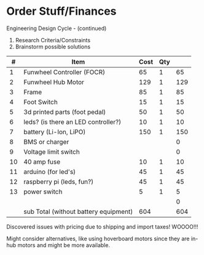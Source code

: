 <!-- .slide: data-background="./Images/header.svg" data-background-repeat="none" data-background-size="40% 40%" data-background-position="center 10%" class="header" -->
# Order Stuff/Finances

<!-- Put a link to the slides so that students can find them -->

<!-- 
➡️ [**Slides**](/gunterBotsEngineeringCourse/Slides/Lesson2.html ':ignore')
>
<!-- >

!-- ![Image of Engineering Design Circle](../engineeringDesignProcess.png)

 -->
Engineering Design Cycle - (continued)
1. Research Criteria/Constraints
1. Brainstorm possible solutions

| #  | Item                                 | Cost | Qty |     |
|----|--------------------------------------|------|-----|-----|
| 1  | Funwheel Controller (FOCR)           | 65   | 1   | 65  |
| 2  | Funwheel Hub Motor                   | 129  | 1   | 129 |
| 3  | Frame                                | 85   | 1   | 85  |
| 4  | Foot Switch                          | 15   | 1   | 15  |
| 5  | 3d printed parts (foot pedal)        | 50   | 1   | 50  |
| 6  | leds?  (is there an LED controller?) | 10   | 1   | 10  |
| 7  | battery (Li-Ion, LiPO)               | 150  | 1   | 150 |
| 8  | BMS or charger                       |      |     | 0   |
| 9  | Voltage limit switch                 |      |     | 0   |
| 10 | 40 amp fuse                          | 10   | 1   | 10  |
| 11 | arduino (for led's)                  | 45   | 1   | 45  |
| 12 | raspberry pi (leds, fun?)            | 45   | 1   | 45  |
| 13 | power switch                         | 5    | 1   | 5   |
|    |                                      |      |     | 0   |
|    | sub Total  (without battery equipment)                          | 604  |     | 604 |


Discovered issues with pricing due to shipping and import taxes!  WOOOO!!!  

Might consider alternatives, like using hoverboard motors since they are in-hub motors and might be more available.

<!-- > -->